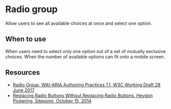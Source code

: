 # Radio group

Allow users to see all available choices at once and select one option.

## When to use

When users need to select only one option out of a set of mutually exclusive choices. When the number of available options can fit onto a mobile screen.

## Resources

- [Radio Group, WAI-ARIA Authoring Practices 1.1, W3C Working Draft 28 June 2017](https://www.w3.org/TR/2017/WD-wai-aria-practices-1.1-20170628/#radiobutton)
- [Replacing Radio Buttons Without Replacing Radio Buttons, Heydon Pickering, Sitepoint, October 15, 2014](https://www.sitepoint.com/replacing-radio-buttons-without-replacing-radio-buttons/)
